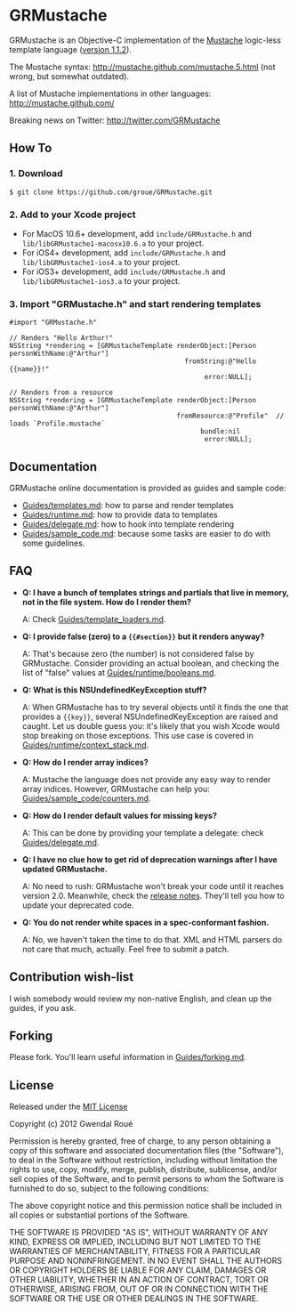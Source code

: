 GRMustache
==========

GRMustache is an Objective-C implementation of the [Mustache](http://mustache.github.com/) logic-less template language ([version 1.1.2](https://github.com/mustache/spec)).

The Mustache syntax: http://mustache.github.com/mustache.5.html (not wrong, but somewhat outdated).

A list of Mustache implementations in other languages: http://mustache.github.com/

Breaking news on Twitter: http://twitter.com/GRMustache


How To
------

### 1. Download

    $ git clone https://github.com/groue/GRMustache.git

### 2. Add to your Xcode project

- For MacOS 10.6+ development, add `include/GRMustache.h` and `lib/libGRMustache1-macosx10.6.a` to your project.
- For iOS4+ development, add `include/GRMustache.h` and `lib/libGRMustache1-ios4.a` to your project.
- For iOS3+ development, add `include/GRMustache.h` and `lib/libGRMustache1-ios3.a` to your project.

### 3. Import "GRMustache.h" and start rendering templates

```objc
#import "GRMustache.h"

// Renders "Hello Arthur!"
NSString *rendering = [GRMustacheTemplate renderObject:[Person personWithName:@"Arthur"]
                                            fromString:@"Hello {{name}}!"
                                                 error:NULL];

// Renders from a resource
NSString *rendering = [GRMustacheTemplate renderObject:[Person personWithName:@"Arthur"]
                                          fromResource:@"Profile"  // loads `Profile.mustache`
                                                bundle:nil
                                                 error:NULL];
```

Documentation
-------------

GRMustache online documentation is provided as guides and sample code:

- [Guides/templates.md](GRMustache/blob/master/Guides/templates.md): how to parse and render templates
- [Guides/runtime.md](GRMustache/blob/master/Guides/runtime.md): how to provide data to templates
- [Guides/delegate.md](GRMustache/blob/master/Guides/delegate.md): how to hook into template rendering
- [Guides/sample_code.md](GRMustache/blob/master/Guides/sample_code.md): because some tasks are easier to do with some guidelines.


FAQ
---

- **Q: I have a bunch of templates strings and partials that live in memory, not in the file system. How do I render them?**
    
    A: Check [Guides/template_loaders.md](GRMustache/blob/master/Guides/template_loaders.md).

- **Q: I provide false (zero) to a `{{#section}}` but it renders anyway?**
    
    A: That's because zero (the number) is not considered false by GRMustache. Consider providing an actual boolean, and checking the list of "false" values at [Guides/runtime/booleans.md](GRMustache/blob/master/Guides/runtime/booleans.md).

- **Q: What is this NSUndefinedKeyException stuff?**

    A: When GRMustache has to try several objects until it finds the one that provides a `{{key}}`, several NSUndefinedKeyException are raised and caught. Let us double guess you: it's likely that you wish Xcode would stop breaking on those exceptions. This use case is covered in [Guides/runtime/context_stack.md](GRMustache/blob/master/Guides/runtime/context_stack.md).

- **Q: How do I render array indices?**
    
    A: Mustache the language does not provide any easy way to render array indices. However, GRMustache can help you:  [Guides/sample_code/counters.md](GRMustache/blob/master/Guides/sample_code/counters.md).

- **Q: How do I render default values for missing keys?**

    A: This can be done by providing your template a delegate: check [Guides/delegate.md](GRMustache/blob/master/Guides/delegate.md).

- **Q: I have no clue how to get rid of deprecation warnings after I have updated GRMustache.**
    
    A: No need to rush: GRMustache won't break your code until it reaches version 2.0. Meanwhile, check the [release notes](GRMustache/blob/master/RELEASE_NOTES.md). They'll tell you how to update your deprecated code.

- **Q: You do not render white spaces in a spec-conformant fashion.**

    A: No, we haven't taken the time to do that. XML and HTML parsers do not care that much, actually. Feel free to submit a patch.


Contribution wish-list
----------------------

I wish somebody would review my non-native English, and clean up the guides, if you ask.


Forking
-------

Please fork. You'll learn useful information in [Guides/forking.md](GRMustache/blob/master/Guides/forking.md).


License
-------

Released under the [MIT License](http://en.wikipedia.org/wiki/MIT_License)

Copyright (c) 2012 Gwendal Roué

Permission is hereby granted, free of charge, to any person obtaining a copy of this software and associated documentation files (the "Software"), to deal in the Software without restriction, including without limitation the rights to use, copy, modify, merge, publish, distribute, sublicense, and/or sell copies of the Software, and to permit persons to whom the Software is furnished to do so, subject to the following conditions:

The above copyright notice and this permission notice shall be included in all copies or substantial portions of the Software.

THE SOFTWARE IS PROVIDED "AS IS", WITHOUT WARRANTY OF ANY KIND, EXPRESS OR IMPLIED, INCLUDING BUT NOT LIMITED TO THE WARRANTIES OF MERCHANTABILITY, FITNESS FOR A PARTICULAR PURPOSE AND NONINFRINGEMENT. IN NO EVENT SHALL THE AUTHORS OR COPYRIGHT HOLDERS BE LIABLE FOR ANY CLAIM, DAMAGES OR OTHER LIABILITY, WHETHER IN AN ACTION OF CONTRACT, TORT OR OTHERWISE, ARISING FROM, OUT OF OR IN CONNECTION WITH THE SOFTWARE OR THE USE OR OTHER DEALINGS IN THE SOFTWARE.

